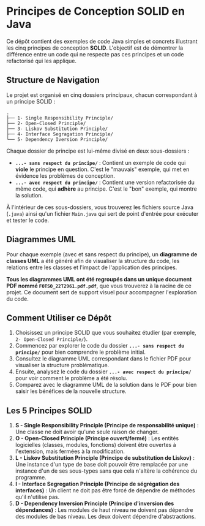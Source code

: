 # Principes de Conception SOLID en Java

Ce dépôt contient des exemples de code Java simples et concrets illustrant les cinq principes de conception **SOLID**. L'objectif est de démontrer la différence entre un code qui ne respecte pas ces principes et un code refactorisé qui les applique.

## Structure de Navigation

Le projet est organisé en cinq dossiers principaux, chacun correspondant à un principe SOLID :

```
.
├── 1- Single Responsibility Principle/
├── 2- Open-Closed Principle/
├── 3- Liskov Substitution Principle/
├── 4- Interface Segragation Principle/
└── 5- Dependency Iversion Principle/
```

Chaque dossier de principe est lui-même divisé en deux sous-dossiers :

-   **`...- sans respect du principe/`** : Contient un exemple de code qui **viole** le principe en question. C'est le "mauvais" exemple, qui met en évidence les problèmes de conception.
-   **`...- avec respect du principe/`** : Contient une version refactorisée du même code, qui **adhère** au principe. C'est le "bon" exemple, qui montre la solution.

À l'intérieur de ces sous-dossiers, vous trouverez les fichiers source Java (`.java`) ainsi qu'un fichier `Main.java` qui sert de point d'entrée pour exécuter et tester le code.

## Diagrammes UML

Pour chaque exemple (avec et sans respect du principe), un **diagramme de classes UML** a été généré afin de visualiser la structure du code, les relations entre les classes et l'impact de l'application des principes.

**Tous les diagrammes UML ont été regroupés dans un unique document PDF nommé `FOTSO_22T2961.pdf.pdf`**, que vous trouverez à la racine de ce projet. Ce document sert de support visuel pour accompagner l'exploration du code.

## Comment Utiliser ce Dépôt

1.  Choisissez un principe SOLID que vous souhaitez étudier (par exemple, `2- Open-Closed Principle/`).
2.  Commencez par explorer le code du dossier **`...- sans respect du principe/`** pour bien comprendre le problème initial.
3.  Consultez le diagramme UML correspondant dans le fichier PDF pour visualiser la structure problématique.
4.  Ensuite, analysez le code du dossier **`...- avec respect du principe/`** pour voir comment le problème a été résolu.
5.  Comparez avec le diagramme UML de la solution dans le PDF pour bien saisir les bénéfices de la nouvelle structure.

## Les 5 Principes SOLID

1.  **S - Single Responsibility Principle (Principe de responsabilité unique)** : Une classe ne doit avoir qu'une seule raison de changer.
2.  **O - Open-Closed Principle (Principe ouvert/fermé)** : Les entités logicielles (classes, modules, fonctions) doivent être ouvertes à l'extension, mais fermées à la modification.
3.  **L - Liskov Substitution Principle (Principe de substitution de Liskov)** : Une instance d'un type de base doit pouvoir être remplacée par une instance d'un de ses sous-types sans que cela n'altère la cohérence du programme.
4.  **I - Interface Segregation Principle (Principe de ségrégation des interfaces)** : Un client ne doit pas être forcé de dépendre de méthodes qu'il n'utilise pas.
5.  **D - Dependency Inversion Principle (Principe d'inversion des dépendances)** : Les modules de haut niveau ne doivent pas dépendre des modules de bas niveau. Les deux doivent dépendre d'abstractions.